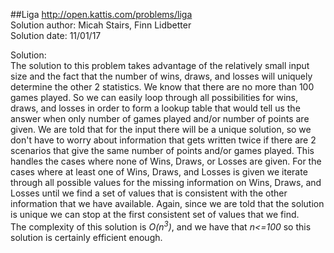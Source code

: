 ##Liga
http://open.kattis.com/problems/liga  
Solution author: Micah Stairs, Finn Lidbetter  
Solution date: 11/01/17  

Solution:  
The solution to this problem takes advantage of the relatively small input size and the fact that the number of wins, draws, and losses will uniquely determine the other 2 statistics. We know that there are no more than 100 games played. So we can easily loop through all possibilities for wins, draws, and losses in order to form a lookup table that would tell us the answer when only number of games played and/or number of points are given. We are told that for the input there will be a unique solution, so we don't have to worry about information that gets written twice if there are 2 scenarios that give the same number of points and/or games played. This handles the cases where none of Wins, Draws, or Losses are given. For the cases where at least one of Wins, Draws, and Losses is given we iterate through all possible values for the missing information on Wins, Draws, and Losses until we find a set of values that is consistent with the other information that we have available. Again, since we are told that the solution is unique we can stop at the first consistent set of values that we find.  
The complexity of this solution is *O(n<sup>3</sup>)*, and we have that *n<=100* so this solution is certainly efficient enough.
